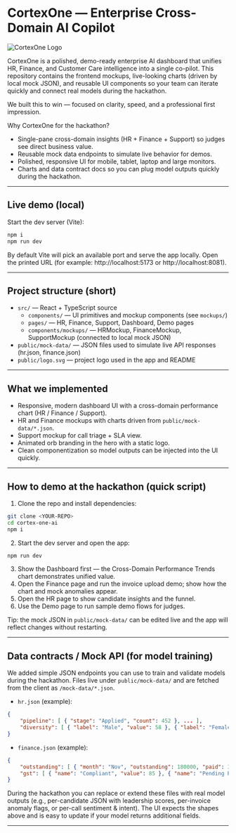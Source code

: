 
# CortexOne — Enterprise Cross-Domain AI Copilot

![CortexOne Logo](/logo.svg)

CortexOne is a polished, demo-ready enterprise AI dashboard that unifies HR, Finance, and Customer Care intelligence into a single co-pilot. This repository contains the frontend mockups, live-looking charts (driven by local mock JSON), and reusable UI components so your team can iterate quickly and connect real models during the hackathon.

We built this to win — focused on clarity, speed, and a professional first impression.

Why CortexOne for the hackathon?
- Single-pane cross-domain insights (HR + Finance + Support) so judges see direct business value.
- Reusable mock data endpoints to simulate live behavior for demos.
- Polished, responsive UI for mobile, tablet, laptop and large monitors.
- Charts and data contract docs so you can plug model outputs quickly during the hackathon.

--------------------------------------------------------------------------------

## Live demo (local)

Start the dev server (Vite):

```bash
npm i
npm run dev
```

By default Vite will pick an available port and serve the app locally. Open the printed URL (for example: http://localhost:5173 or http://localhost:8081).

--------------------------------------------------------------------------------

## Project structure (short)

- `src/` — React + TypeScript source
	- `components/` — UI primitives and mockup components (see `mockups/`)
	- `pages/` — HR, Finance, Support, Dashboard, Demo pages
	- `components/mockups/` — HRMockup, FinanceMockup, SupportMockup (connected to local mock JSON)
- `public/mock-data/` — JSON files used to simulate live API responses (hr.json, finance.json)
- `public/logo.svg` — project logo used in the app and README

--------------------------------------------------------------------------------

## What we implemented

- Responsive, modern dashboard UI with a cross-domain performance chart (HR / Finance / Support).
- HR and Finance mockups with charts driven from `public/mock-data/*.json`.
- Support mockup for call triage + SLA view.
- Animated orb branding in the hero with a static logo.
- Clean componentization so model outputs can be injected into the UI quickly.

--------------------------------------------------------------------------------

## How to demo at the hackathon (quick script)

1. Clone the repo and install dependencies:

```bash
git clone <YOUR-REPO>
cd cortex-one-ai
npm i
```

2. Start the dev server and open the app:

```bash
npm run dev
```

3. Show the Dashboard first — the Cross-Domain Performance Trends chart demonstrates unified value.
4. Open the Finance page and run the invoice upload demo; show how the chart and mock anomalies appear.
5. Open the HR page to show candidate insights and the funnel.
6. Use the Demo page to run sample demo flows for judges.

Tip: the mock JSON in `public/mock-data/` can be edited live and the app will reflect changes without restarting.

--------------------------------------------------------------------------------

## Data contracts / Mock API (for model training)

We added simple JSON endpoints you can use to train and validate models during the hackathon. Files live under `public/mock-data/` and are fetched from the client as `/mock-data/*.json`.

- `hr.json` (example):
```json
{
	"pipeline": [ { "stage": "Applied", "count": 452 }, ... ],
	"diversity": [ { "label": "Male", "value": 58 }, { "label": "Female", "value": 42 } ]
}
```

- `finance.json` (example):
```json
{
	"outstanding": [ { "month": "Nov", "outstanding": 180000, "paid": 320000 }, ... ],
	"gst": [ { "name": "Compliant", "value": 85 }, { "name": "Pending Review", "value": 12 } ]
}
```

During the hackathon you can replace or extend these files with real model outputs (e.g., per-candidate JSON with leadership scores, per-invoice anomaly flags, or per-call sentiment & intent). The UI expects the shapes above and is easy to update if your model returns additional fields.

--------------------------------------------------------------------------------